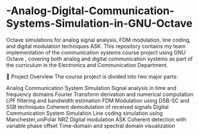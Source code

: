 # -Analog-Digital-Communication-Systems-Simulation-in-GNU-Octave
Octave simulations for analog signal analysis, FDM modulation, line coding, and digital modulation techniques ASK.
This repository contains my team implementation of the communication systems course project using GNU Octave , covering both analog and digital communication systems as part of the curriculum in the Electronics and Communication Department.

📌 Project Overview
The course project is divided into two major parts:

Analog Communication System Simulation
Signal analysis in time and frequency domains
Fourier Transform derivation and numerical computation
LPF filtering and bandwidth estimation
FDM Modulation using DSB-SC and SSB techniques
Coherent demodulation of received signals
Digital Communication System Simulation
Line coding simulation using Manchester,uniPolar NRZ
Digital modulation ASK 
Coherent detection with variable phase offset
Time-domain and spectral domain visualization
